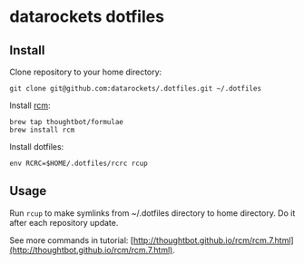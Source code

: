# datarockets dotfiles

## Install

Clone repository to your home directory:
```
git clone git@github.com:datarockets/.dotfiles.git ~/.dotfiles
```

Install [rcm](https://github.com/thoughtbot/rcm):
```
brew tap thoughtbot/formulae
brew install rcm
```

Install dotfiles:
```
env RCRC=$HOME/.dotfiles/rcrc rcup
```

## Usage

Run `rcup` to make symlinks from ~/.dotfiles directory to home directory. Do it 
after each repository update.

See more commands in tutorial: [http://thoughtbot.github.io/rcm/rcm.7.html](http://thoughtbot.github.io/rcm/rcm.7.html).
